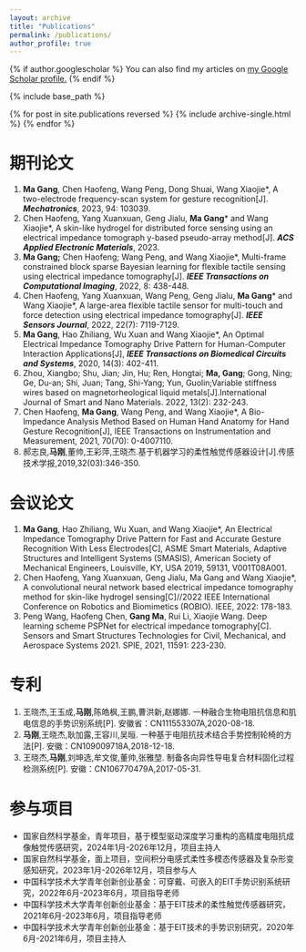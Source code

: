 ```yaml
---
layout: archive
title: "Publications"
permalink: /publications/
author_profile: true
---
```


{% if author.googlescholar %}
  You can also find my articles on <u><a href="{{author.googlescholar}}">my Google Scholar profile</a>.</u>
{% endif %}

{% include base_path %}

{% for post in site.publications reversed %}
  {% include archive-single.html %}
{% endfor %}

期刊论文
======
1. **Ma Gang**, Chen Haofeng, Wang Peng, Dong Shuai, Wang Xiaojie*, A two-electrode frequency-scan system for gesture recognition[J]. **_Mechatronics_**, 2023, 94: 103039.
2. Chen Haofeng, Yang Xuanxuan, Geng Jialu, **Ma Gang*** and Wang Xiaojie*, A skin-like hydrogel for distributed force sensing using an electrical impedance tomograph y-based pseudo-array method[J]. **_ACS Applied Electronic Materials_**, 2023.
3. **Ma Gang;** Chen Haofeng; Wang Peng, and Wang Xiaojie*, Multi-frame constrained block sparse Bayesian learning for flexible tactile sensing using electrical impedance tomography[J]. **_IEEE Transactions on Computational Imaging_**, 2022, 8: 438-448.
4. Chen Haofeng, Yang Xuanxuan, Wang Peng, Geng Jialu, **Ma Gang*** and Wang Xiaojie*, A large-area flexible tactile sensor for multi-touch and force detection using electrical impedance tomography[J]. **_IEEE Sensors Journal_**, 2022, 22(7): 7119-7129.
5. **Ma Gang**, Hao Zhiliang, Wu Xuan and Wang Xiaojie*, An Optimal Electrical Impedance Tomography Drive Pattern for Human-Computer Interaction Applications[J], **_IEEE Transactions on Biomedical Circuits and Systems_**, 2020, 14(3): 402-411.
6. Zhou, Xiangbo; Shu, Jian; Jin, Hu; Ren, Hongtai; **Ma, Gang**; Gong, Ning; Ge, Du-an; Shi, Juan; Tang, Shi-Yang; Yun, Guolin;Variable stiffness wires based on magnetorheological liquid metals[J].International Journal of Smart and Nano Materials. 2022, 13(2): 232-243.
7. Chen Haofeng, **Ma Gang**, Wang Peng, and Wang Xiaojie*, A Bio-Impedance Analysis Method Based on Human Hand Anatomy for Hand Gesture Recognition[J], IEEE Transactions on Instrumentation and Measurement, 2021, 70(70): 0-4007110.
8. 郝志良,**马刚**,董帅,王彩萍,王晓杰.基于机器学习的柔性触觉传感器设计[J].传感技术学报,2019,32(03):346-350.

会议论文
======
1. **Ma Gang**, Hao Zhiliang, Wu Xuan, and Wang Xiaojie*, An Electrical Impedance Tomography Drive Pattern for Fast and Accurate Gesture Recognition With Less Electrodes[C], ASME Smart Materials, Adaptive Structures and Intelligent Systems (SMASIS), American Society of Mechanical Engineers, Louisville, KY, USA 2019, 59131, V001T08A001.
2. Chen Haofeng, Yang Xuanxuan, Geng Jialu, Ma Gang and Wang Xiaojie*, A convolutional neural network based electrical impedance tomography method for skin-like hydrogel sensing[C]//2022 IEEE International Conference on Robotics and Biomimetics (ROBIO). IEEE, 2022: 178-183.
3. Peng Wang, Haofeng Chen, **Gang Ma**, Rui Li, Xiaojie Wang.  Deep learning scheme PSPNet for electrical impedance tomography[C]. Sensors and Smart Structures Technologies for Civil, Mechanical, and Aerospace Systems 2021. SPIE, 2021, 11591: 223-230.
   
专利
======
1. 王晓杰,王玉成,**马刚**,陈皓枫,王鹏,曹洪新,赵娜娜. 一种融合生物电阻抗信息和肌电信息的手势识别系统[P]. 安徽省：CN111553307A,2020-08-18.
2. **马刚**,王晓杰,耿加露,王容川,吴晅. 一种基于电阻抗技术结合手势控制轮椅的方法[P]. 安徽：CN109009718A,2018-12-18.
3. 王晓杰,**马刚**,刘坤选,牟文俊,董帅,张雅堃. 制备各向异性导电复合材料固化过程检测系统[P]. 安徽：CN106770479A,2017-05-31.
   
参与项目
======
* 国家自然科学基金，青年项目，基于模型驱动深度学习重构的高精度电阻抗成像触觉传感研究，2024年1月-2026年12月，项目主持人
* 国家自然科学基金，面上项目，空间积分电感式柔性多模态传感器及复杂形变感知研究，2023年1月-2026年12月，项目参与人
* 中国科学技术大学青年创新创业基金：可穿戴、可嵌入的EIT手势识别系统研究，2022年6月-2023年6月，项目指导老师
* 中国科学技术大学青年创新创业基金：基于EIT技术的柔性触觉传感器研究，2021年6月-2023年6月，项目指导老师
* 中国科学技术大学青年创新创业基金：基于EIT技术的手势识别研究，2020年6月-2021年6月，项目主持人
